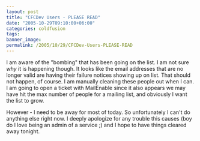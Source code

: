```yaml
---
layout: post
title: "CFCDev Users - PLEASE READ"
date: "2005-10-29T09:10:00+06:00"
categories: coldfusion 
tags: 
banner_image: 
permalink: /2005/10/29/CFCDev-Users-PLEASE-READ
---
```


I am aware of the "bombing" that has been going on the list. I am not sure <i>why</i> it is happening though. It looks like the email addresses that are no longer valid are having their failure notices showing up on list. That should not happen, of course. I am manually cleaning these people out when I can. I am going to open a ticket with MailEnable since it also appears we may have hit the max number of people for a mailing list, and obviously I want the list to grow.

However - I need to be away for most of today. So unfortunately I can't do anything else right now. I deeply apologize for any trouble this causes (boy do I love being an admin of a service ;) and I hope to have things cleared away tonight.